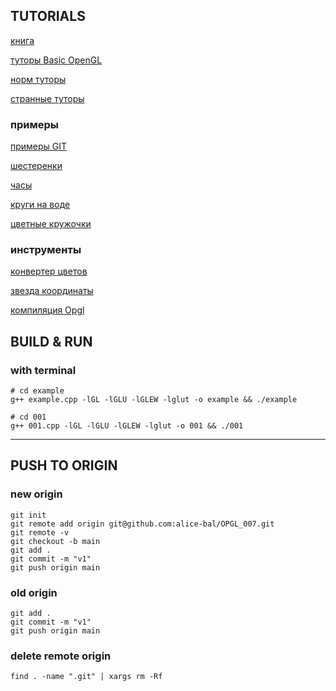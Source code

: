 ## TUTORIALS

[книга](http://pm.samgtu.ru/sites/pm.samgtu.ru/files/materials/comp_graph/RedBook_OpenGL.pdf)

[туторы Basic OpenGL](http://www.opengl-tutorial.org/beginners-tutorials/)

[норм туторы](http://citforum.ru/programming/opengl/opengl_05.shtml)

[странные туторы](https://www.opengl.org/resources/libraries/glut/spec3/spec3.html)

### примеры

[примеры GIT](https://github.com/progschj/OpenGL-Examples)

[шестеренки](http://www.gamedev.ru/code/forum/?id=126000)

[часы](https://russianblogs.com/article/1931477112/)

[круги на воде](https://github.com/Liza-S/Simple-Animation-of-circles-OpenGL)

[цветные кружочки](https://github.com/nikolas/stars)

### инструменты

[конвертер цветов](https://colorscheme.ru/color-converter.html)

[звезда координаты](https://intuit.ru/studies/courses/595/451/lecture/10074?page=10)

[компиляция Opgl](http://titan.csit.rmit.edu.au/~e20068/teaching/i3dg&a/2016/compiling.html)

## BUILD & RUN 

### with terminal

```
# cd example
g++ example.cpp -lGL -lGLU -lGLEW -lglut -o example && ./example

# cd 001
g++ 001.cpp -lGL -lGLU -lGLEW -lglut -o 001 && ./001
```
----------------------------------------------------------------------

## PUSH TO ORIGIN

### new origin

```
git init
git remote add origin git@github.com:alice-bal/OPGL_007.git
git remote -v
git checkout -b main
git add .
git commit -m "v1"
git push origin main
```

### old origin

```
git add .
git commit -m "v1"
git push origin main
```
### delete remote origin

```
find . -name ".git" | xargs rm -Rf
```